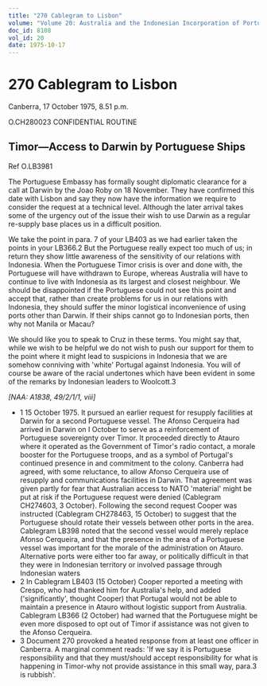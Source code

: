 ```yaml
---
title: "270 Cablegram to Lisbon"
volume: "Volume 20: Australia and the Indonesian Incorporation of Portuguese Timor, 1974-1976"
doc_id: 8108
vol_id: 20
date: 1975-10-17
---
```


# 270 Cablegram to Lisbon

Canberra, 17 October 1975, 8.51 p.m.

O.CH280023 CONFIDENTIAL ROUTINE

## Timor—Access to Darwin by Portuguese Ships

Ref O.LB3981

The Portuguese Embassy has formally sought diplomatic clearance for a call at Darwin by the Joao Roby on 18 November. They have confirmed this date with Lisbon and say they now have the information we require to consider the request at a technical level. Although the later arrival takes some of the urgency out of the issue their wish to use Darwin as a regular re-supply base places us in a difficult position.

We take the point in para. 7 of your LB403 as we had earlier taken the points in your LB366.2 But the Portuguese really expect too much of us; in return they show little awareness of the sensitivity of our relations with Indonesia. When the Portuguese Timor crisis is over and done with, the Portuguese will have withdrawn to Europe, whereas Australia will have to continue to live with Indonesia as its largest and closest neighbour. We should be disappointed if the Portuguese could not see this point and accept that, rather than create problems for us in our relations with Indonesia, they should suffer the minor logistical inconvenience of using ports other than Darwin. If their ships cannot go to Indonesian ports, then why not Manila or Macau?

We should like you to speak to Cruz in these terms. You might say that, while we wish to be helpful we do not wish to push our support for them to the point where it might lead to suspicions in Indonesia that we are somehow conniving with 'white' Portugal against Indonesia. You will of course be aware of the racial undertones which have been evident in some of the remarks by Indonesian leaders to Woolcott.3

_[NAA: A1838, 49/2/1/1, viii]_

  * 1 15 October 1975. It pursued an earlier request for resupply facilities at Darwin for a second Portuguese vessel. The Afonso Cerqueira had arrived in Darwin on I October to serve as a reinforcement of Portuguese sovereignty over Timor. It proceeded directly to Atauro where it operated as the Government of Timor's radio contact, a morale booster for the Portuguese troops, and as a symbol of Portugal's continued presence in and commitment to the colony. Canberra had agreed, with some reluctance, to allow Afonso Cerqueira use of resupply and communications facilities in Darwin. That agreement was given partly for fear that Australian access to NATO 'material' might be put at risk if the Portuguese request were denied (Cablegram CH274603, 3 October). Following the second request Cooper was instructed (Cablegram CH278463, 15 October) to suggest that the Portuguese should rotate their vessels between other ports in the area. Cablegram LB398 noted that the second vessel would merely replace Afonso Cerqueira, and that the presence in the area of a Portuguese vessel was important for the morale of the administration on Atauro. Alternative ports were either too far away, or politically difficult in that they were in Indonesian territory or involved passage through Indonesian waters
  * 2 In Cablegram LB403 (15 October) Cooper reported a meeting with Crespo, who had thanked him for Australia's help, and added ('significantly', thought Cooper) that Portugal would not be able to maintain a presence in Atauro without logistic support from Australia. Cablegram LB366 (2 October) had warned that the Portuguese might be even more disposed to opt out of Timor if assistance was not given to the Afonso Cerqueira.
  * 3 Document 270 provoked a heated response from at least one officer in Canberra. A marginal comment reads: 'If we say it is Portuguese responsibility and that they must/should accept responsibility for what is happening in Timor-why not provide assistance in this small way, para.3 is rubbish'.


